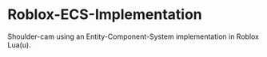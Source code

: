 # Roblox-ECS-Implementation

Shoulder-cam using an Entity-Component-System implementation in Roblox Lua(u).
